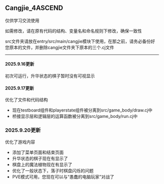 ## Cangjie_4ASCEND
仅供学习交流使用

如需修改，请在原有代码的结构、变量名和命名规则下修改，确保一致性

src文件夹请放在entry/src/main/cangjie模块下使用，在那之前，请务必备份好您原本的文件，并删除cangjie文件夹下原本的三个.cj文件

---
#### 2025.9.16更新
初次可运行，升华状态的棋子暂时没有可视显示

#### 2025.9.17更新
优化了文件和代码结构
- 现在testboard组件和playerstate组件被分离到src/game_body/draw.cj中
- 桥接显示层和逻辑层的运算函数被分离到src/game_body/run.cj中

### 2025.9.20更新
优化了游戏内容
- 添加了菜单页面和结束页面
- 升华状态的棋子现在有显示了
- 棋盘上的魔法植物现在有显示了
- 优化了一般状态下，落子时棋盘闪烁的问题
- PVE模式可用，您现在可以与“愚蠢的电脑玩家”对战了
